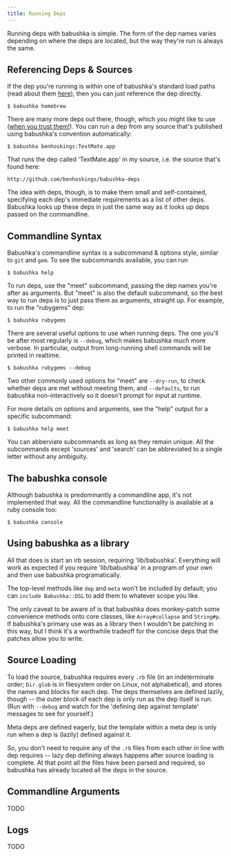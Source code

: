 ```yaml
---
title: Running Deps
---
```


Running deps with babushka is simple. The form of the dep names varies depending on where the deps are located, but the way they're run is always the same.

## Referencing Deps & Sources

If the dep you're running is within one of babushka's standard load paths (read about them [here](/finding)), then you can just reference the dep directly.

    $ babushka homebrew

There are many more deps out there, though, which you might like to use ([when you trust them!](/finding)). You can run a dep from any source that's published using babushka's convention automatically:

    $ babushka benhoskings:TextMate.app

That runs the dep called 'TextMate.app' in my source, i.e. the source that's found here:

    http://github.com/benhoskings/babushka-deps


The idea with deps, though, is to make them small and self-contained, specifying each dep's immediate requirements as a list of other deps. Babushka looks up these deps in just the same way as it looks up deps passed on the commandline.


## Commandline Syntax

Babushka's commandline syntax is a subcommand & options style, similar to `git` and `gem`. To see the subcommands available, you can run

    $ babushka help

To run deps, use the "meet" subcommand, passing the dep names you're after as arguments. But "meet" is also the default subcommand, so the best way to run deps is to just pass them as arguments, straight up. For example, to run the "rubygems" dep:

    $ babushka rubygems

There are several useful options to use when running deps. The one you'll be after most regularly is `--debug`, which makes babushka much more verbose. In particular, output from long-running shell commands will be printed in realtime.

    $ babushka rubygems --debug

Two other commonly used options for "meet" are `--dry-run`, to check whether deps are met without meeting them, and `--defaults`, to run babushka non-interactively so it doesn't prompt for input at runtime.

For more details on options and arguments, see the "help" output for a specific subcommand:

    $ babushka help meet

You can abberviate subcommands as long as they remain unique. All the subcommands except 'sources' and 'search' can be abbreviated to a single letter without any ambiguity.


## The babushka console

Although babushka is predominantly a commandline app, it's not implemented that way. All the commandline functionality is available at a ruby console too:

    $ babushka console


## Using babushka as a library

All that does is start an irb session, requiring 'lib/babushka'. Everything will work as expected if you require 'lib/babushka' in a program of your own and then use babushka programatically.

The top-level methods like `dep` and `meta` won't be included by default; you can `include Babushka::DSL` to add them to whatever scope you like.

The only caveat to be aware of is that babushka does monkey-patch some convenience methods onto core classes, like `Array#collapse` and `String#p`. If babushka's primary use was as a library then I wouldn't be patching in this way, but I think it's a worthwhile tradeoff for the concise deps that the patches allow you to write.


## Source Loading

To load the source, babushka requires every `.rb` file (in an indeterminate order; `Dir.glob` is in filesystem order on Linux, not alphabetical), and stores the names and blocks for each dep. The deps themselves are defined lazily, though -- the outer block of each dep is only run as the dep itself is run. (Run with `--debug` and watch for the 'defining dep against template' messages to see for yourself.)

Meta deps are defined eagerly, but the template within a meta dep is only run when a dep is (lazily) defined against it.

So, you don't need to require any of the `.rb` files from each other in line with dep requires -- lazy dep defining always happens after source loading is complete. At that point all the files have been parsed and required, so babushka has already located all the deps in the source.

## Commandline Arguments

TODO

## Logs

TODO
